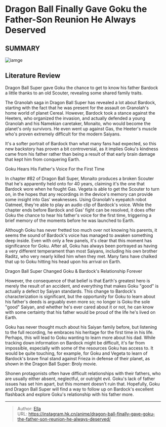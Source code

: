# Dragon Ball Finally Gave Goku the Father-Son Reunion He Always Deserved


## SUMMARY 

![iamge](https://static1.srcdn.com/wordpress/wp-content/uploads/2022/12/bardock-and-goku-in-dragon-ball-z.jpg)

## Literature Review

Dragon Ball Super gave Goku the chance to get to know his father Bardock a little thanks to an old Scouter, revealing some shared family traits.





The Granolah saga in Dragon Ball Super has revealed a lot about Bardock, starting with the fact that he was present for the assault on Granolah&#39;s home world of planet Cereal. However, Bardock took a stance against the Heeters, who organized the invasion, and actually defended a young Granolah and his Namekian caretaker, Monaito, who would become the planet&#39;s only survivors. He even went up against Gas, the Heeter&#39;s muscle who&#39;s proven extremely difficult for the modern Saiyans.




          

It&#39;s a softer portrait of Bardock than what many fans had expected, so this new backstory has proven a bit controversial, as it implies Goku&#39;s kindness came from his father rather than being a result of that early brain damage that kept him from conquering Earth.


 Goku Hears His Father&#39;s Voice For the First Time 
          

In chapter #82 of Dragon Ball Super, Monaito produces a broken Scouter that he&#39;s apparently held onto for 40 years, claiming it&#39;s the one that Bardock wore when he fought Gas. Vegeta is able to get the Scouter to turn on, in the hopes that any recordings in the device&#39;s memory can provide some insight into Gas&#39; weaknesses. Using Granolah&#39;s eyepatch robot Oatmeel, they&#39;re able to play an audio clip of Bardock&#39;s voice. While the chapter ends before Bardock and Gas&#39; fight can be resolved, it does offer Goku the chance to hear his father&#39;s voice for the first time, triggering a brief memory of the moments before he was launched to Earth.




Although Goku has never fretted too much over not knowing his parents, it seems the sound of Bardock&#39;s voice has managed to awaken something deep inside. Even with only a few panels, it&#39;s clear that this moment has significance for Goku. After all, Goku has always been portrayed as having a very different temperament than most Saiyans, including his own brother Raditz, who very nearly killed him when they met. Many fans have chalked that up to Goku hitting his head upon his arrival on Earth.



 Dragon Ball Super Changed Goku &amp; Bardock&#39;s Relationship Forever 
          

However, the consequence of that belief is that Earth&#39;s greatest hero is merely the result of an accident, and everything that makes Goku &#34;good&#34; is actually a defect by Saiyan standards. This change to Bardock&#39;s characterization is significant, but the opportunity for Goku to learn about his father&#39;s deeds is arguably even more so; no longer is Goku the sole &#34;good&#34; Saiyan, and whether he&#39;s ever cared about it or not, he can know with some certainty that his father would be proud of the life he&#39;s lived on Earth.




Goku has never thought much about his Saiyan family before, but listening to the full recording, he embraces his heritage for the first time in his life. Perhaps, this will lead to Goku wanting to learn more about his dad. While tracking down information on Bardock might be difficult, it&#39;s far from impossible, especially with some of the resources Goku has access to. It would be quite touching, for example, for Goku and Vegeta to learn of Bardock&#39;s brave final stand against Frieza in defense of their planet, as shown in the Dragon Ball Super: Broly movie.

Shonen protagonists often have difficult relationships with their fathers, who are usually either absent, neglectful, or outright evil. Goku&#39;s lack of father issues has set him apart, but this moment doesn&#39;t ruin that. Hopefully, Goku and Dragon Ball Super will find a way to follow up on Bardock&#39;s excellent flashback and explore Goku&#39;s relationship with his father more.



---

> Author: [Ella](https://instagram.hk.cn/)  
> URL: https://instagram.hk.cn/anime/dragon-ball-finally-gave-goku-the-father-son-reunion-he-always-deserved/  

